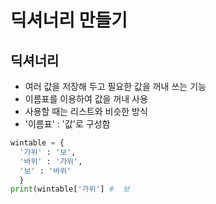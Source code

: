 # 딕셔너리 만들기
## 딕셔너리
+ 여러 값을 저장해 두고 필요한 값을 꺼내 쓰는 기능
+ 이름표를 이용하여 값을 꺼내 사용
+ 사용할 때는 리스트와 비슷한 방식
+ '이름표' : '값'로 구성함

~~~ python
wintable = {
  '가위' : '보',
  '바위' : '가위',
  '보' : '바위'
  }
print(wintable['가위'] #  보   
~~~
 
